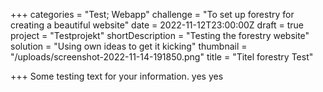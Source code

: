 +++
categories = "Test; Webapp"
challenge = "To set up forestry for creating a beautiful website"
date = 2022-11-12T23:00:00Z
draft = true
project = "Testprojekt"
shortDescription = "Testing the forestry website"
solution = "Using own ideas to get it kicking"
thumbnail = "/uploads/screenshot-2022-11-14-191850.png"
title = "Titel forestry Test"

+++
Some testing text for your information. yes yes